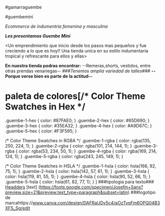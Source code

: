 #gamarraguembe

#guembemini

*Ecommerce de indumentria femenina y masculina*


***Les presentamos _Guembe Mini_***

<Un emprendimiento que inicio desde los pasos mas pequeños y fue creciendo a lo que es hoy!!
Una tienda unica en su estilo indumentaria tropical y refrescante para ellos y ellas>

**En nuestra tienda podras encontrar:**
--Remeras,shorts, vestidos, entre otras prendas venariegas--
###*Tenemos amplia variedad de talles*### 
**--Porque verse bien es parte de la actitud--** 

# paleta de colores[/* Color Theme Swatches in Hex */
.guembe-1-hex { color: #87FAE0; }
.guembe-2-hex { color: #65D690; }
.guembe-3-hex { color: #35EA32; }
.guembe-4-hex { color: #A9D67C; }
.guembe-5-hex { color: #F3F595; }

/* Color Theme Swatches in RGBA */
.guembe-1-rgba { color: rgba(135, 250, 224, 1); }
.guembe-2-rgba { color: rgba(101, 214, 144, 1); }
.guembe-3-rgba { color: rgba(53, 234, 50, 1); }
.guembe-4-rgba { color: rgba(169, 214, 124, 1); }
.guembe-5-rgba { color: rgba(243, 245, 149, 1); }

/* Color Theme Swatches in HSLA */
.guembe-1-hsla { color: hsla(166, 92, 75, 1); }
.guembe-2-hsla { color: hsla(142, 57, 61, 1); }
.guembe-3-hsla { color: hsla(119, 81, 55, 1); }
.guembe-4-hsla { color: hsla(90, 52, 66, 1); }
.guembe-5-hsla { color: hsla(61, 82, 77, 1); } 
]
###tipologia para texto### 
[Headders](https://fonts.google.com/specimen/Abril+Fatface?preview.size=21&preview.text_type=paragraph&subset=latin)
[text] (https://fonts.google.com/specimen/Josefin+Sans?preview.size=21&preview.text_type=paragraph&subset=latin)
###logotipo de marcahttps://www.canva.com/design/DAFRaUDv5c4/aOzTvqFm6OPQ04B3XFS_Sg/edit
